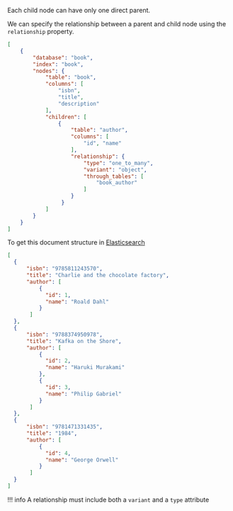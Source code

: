 Each child node can have only one direct parent.

We can specify the relationship between a parent and child node using the `relationship` property.

```JSON
[
    {
        "database": "book",
        "index": "book",
        "nodes": {
            "table": "book",
            "columns": [
                "isbn",
                "title",
                "description"
            ],
            "children": [
                {
                    "table": "author",
                    "columns": [
                        "id", "name"
                    ],
                    "relationship": {
                        "type": "one_to_many",
                        "variant": "object",
                        "through_tables": [
                            "book_author"
                        ]
                    }
                 }
            ]
        }
    }
]
```

To get this document structure in [Elasticsearch](https://www.elastic.co/products/elastic-stack)

```JSON
[
  {
      "isbn": "9785811243570",
      "title": "Charlie and the chocolate factory",
      "author": [
          {
            "id": 1,
            "name": "Roald Dahl"
          }
       ]
  },
  {
      "isbn": "9788374950978",
      "title": "Kafka on the Shore",
      "author": [
          {
            "id": 2,
            "name": "Haruki Murakami"
          },
          {
            "id": 3,
            "name": "Philip Gabriel"
          }
       ]
  },
  {
      "isbn": "9781471331435",
      "title": "1984",
      "author": [
          {
            "id": 4,
            "name": "George Orwell"
          }
       ]
  }
]
```

!!! info
    A relationship must include both a `variant` and a `type` attribute

